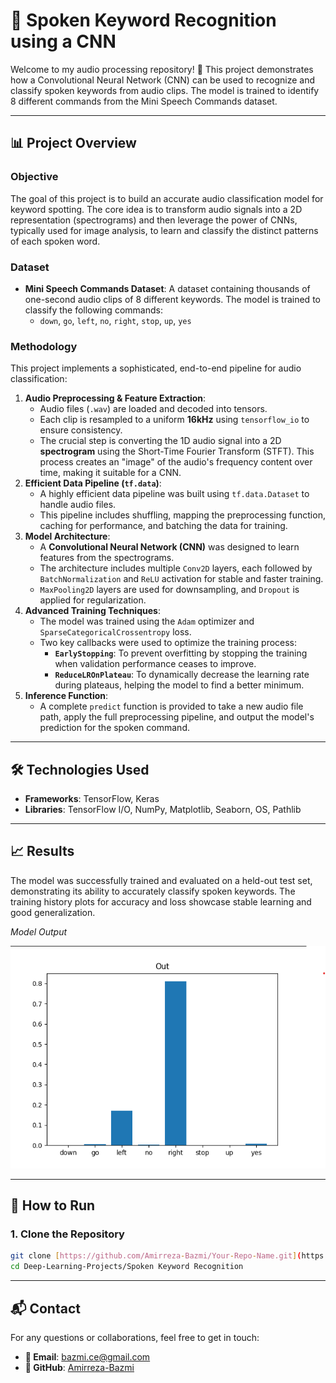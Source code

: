 # 🎤 Spoken Keyword Recognition using a CNN

Welcome to my audio processing repository! 🚀 This project demonstrates how a Convolutional Neural Network (CNN) can be used to recognize and classify spoken keywords from audio clips. The model is trained to identify 8 different commands from the Mini Speech Commands dataset.

---

## 📊 Project Overview

### Objective
The goal of this project is to build an accurate audio classification model for keyword spotting. The core idea is to transform audio signals into a 2D representation (spectrograms) and then leverage the power of CNNs, typically used for image analysis, to learn and classify the distinct patterns of each spoken word.

### Dataset
-   **Mini Speech Commands Dataset**: A dataset containing thousands of one-second audio clips of 8 different keywords. The model is trained to classify the following commands:
    -   `down`, `go`, `left`, `no`, `right`, `stop`, `up`, `yes`

### Methodology
This project implements a sophisticated, end-to-end pipeline for audio classification:

1.  **Audio Preprocessing & Feature Extraction**:
    -   Audio files (`.wav`) are loaded and decoded into tensors.
    -   Each clip is resampled to a uniform **16kHz** using `tensorflow_io` to ensure consistency.
    -   The crucial step is converting the 1D audio signal into a 2D **spectrogram** using the Short-Time Fourier Transform (STFT). This process creates an "image" of the audio's frequency content over time, making it suitable for a CNN.
2.  **Efficient Data Pipeline (`tf.data`)**:
    -   A highly efficient data pipeline was built using `tf.data.Dataset` to handle audio files.
    -   This pipeline includes shuffling, mapping the preprocessing function, caching for performance, and batching the data for training.
3.  **Model Architecture**:
    -   A **Convolutional Neural Network (CNN)** was designed to learn features from the spectrograms.
    -   The architecture includes multiple `Conv2D` layers, each followed by `BatchNormalization` and `ReLU` activation for stable and faster training.
    -   `MaxPooling2D` layers are used for downsampling, and `Dropout` is applied for regularization.
4.  **Advanced Training Techniques**:
    -   The model was trained using the `Adam` optimizer and `SparseCategoricalCrossentropy` loss.
    -   Two key callbacks were used to optimize the training process:
        -   **`EarlyStopping`**: To prevent overfitting by stopping the training when validation performance ceases to improve.
        -   **`ReduceLROnPlateau`**: To dynamically decrease the learning rate during plateaus, helping the model to find a better minimum.
5.  **Inference Function**:
    -   A complete `predict` function is provided to take a new audio file path, apply the full preprocessing pipeline, and output the model's prediction for the spoken command.

---

## 🛠️ Technologies Used

-   **Frameworks**: TensorFlow, Keras
-   **Libraries**: TensorFlow I/O, NumPy, Matplotlib, Seaborn, OS, Pathlib

---

## 📈 Results

The model was successfully trained and evaluated on a held-out test set, demonstrating its ability to accurately classify spoken keywords. The training history plots for accuracy and loss showcase stable learning and good generalization.


*Model Output*


![Training History](https://github.com/Amirreza-Bazmi/Deep-Learning-Projects/blob/main/Spoken%20Keyword%20Recognition/Screenshot%202025-08-13%20092910.png)

---

## 🚀 How to Run

### 1. Clone the Repository
```bash
git clone [https://github.com/Amirreza-Bazmi/Your-Repo-Name.git](https://github.com/Amirreza-Bazmi/Deep-Learning-Projects.git)
cd Deep-Learning-Projects/Spoken Keyword Recognition
```
---

## 📬 Contact

For any questions or collaborations, feel free to get in touch:

-   **📧 Email**: [bazmi.ce@gmail.com](mailto:bazmi.ce@gmail.com)
-   **🐙 GitHub**: [Amirreza-Bazmi](https://github.com/Amirreza-Bazmi)
